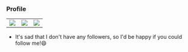 ### Profile
<table>
  <td><img src="https://github-readme-stats.vercel.app/api?username=ppmasa8&show_icons=true&theme=vue"></td>
  <td><img src="https://github-readme-streak-stats.herokuapp.com/?user=ppmasa8&currStreakNum=2FD3EB&fire=pink&sideLabels=F00&show_icons=true&theme=vue"></td>
  <td><img src="https://github-readme-stats.vercel.app/api/top-langs/?username=ppmasa8&layout=compact&langs_count=8&show_icons=true&theme=vue"></td>
</table>

- It's sad that I don't have any followers, so I'd be happy if you could follow me!😄 
